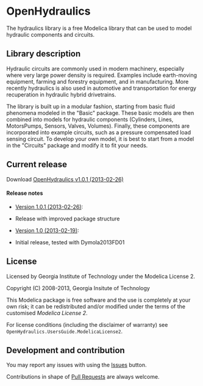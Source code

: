 # OpenHydraulics

The hydraulics library is a free Modelica library that can be used to model hydraulic
components and circuits.

## Library description

 Hydraulic circuits are commonly used in modern machinery,
especially where very large power density is required.  Examples include earth-moving
equipment, farming and forestry equipment, and in manufacturing.  More recently hydraulics
is also used in automotive and transportation for energy recuperation in hydraulic
hybrid drivetrains.

The library is built up in a modular fashion, starting from basic fluid phenomena modeled
in the "Basic" package.  These basic models are then combined into models for hydraulic
components (Cylinders, Lines, MotorsPumps, Sensors, Valves, Volumes).  Finally, these
components are incorporated into example circuits, such as a pressure compensated load
sensing circuit.  To develop your own model, it is best to start from a model in the
"Circuits" package and modify it to fit your needs.

## Current release

Download [OpenHydraulics v1.0.1 (2013-02-26)](https://github.com/cparedis/OpenHydraulics/archive/v1.0.1.zip)

#### Release notes

* [Version 1.0.1 (2013-02-26)](https://github.com/cparedis/OpenHydraulics/archive/v1.0.1.zip):
 * Release with improved package structure

* [Version 1.0 (2013-02-19)](https://github.com/cparedis/OpenHydraulics/archive/v1.0.zip):
 * Initial release, tested with Dymola2013FD01

## License

Licensed by Georgia Institute of Technology under the Modelica License 2.

Copyright (C) 2008-2013, Georgia Insitute of Technology

This Modelica package is free software and the use is completely at your own risk;
it can be redistributed and/or modified under the terms of the customised *Modelica License 2*.

For license conditions (including the disclaimer of warranty) see `OpenHydraulics.UsersGuide.ModelicaLicense2`.

## Development and contribution

You may report any issues with using the [Issues](https://github.com/cparedis/OpenHydraulics/issues) button.

Contributions in shape of [Pull Requests](https://github.com/cparedis/OpenHydraulics/pulls) are always welcome.
